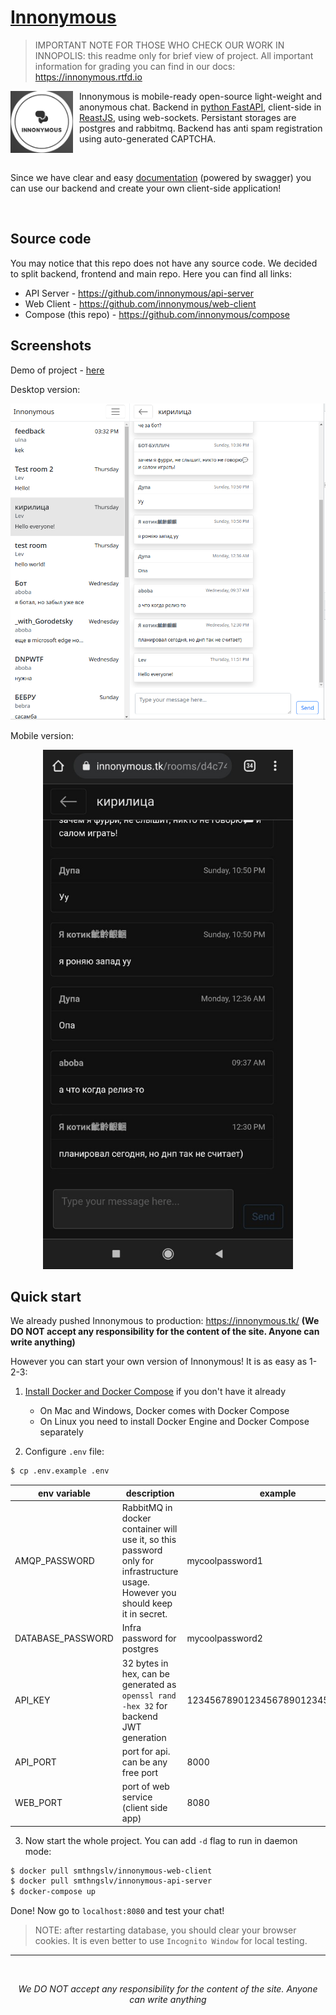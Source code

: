 # [Innonymous](https://innonymous.tk/)

> IMPORTANT NOTE FOR THOSE WHO CHECK OUR WORK IN INNOPOLIS: this readme only for brief view of project. All important information for grading you can find in our docs: https://innonymous.rtfd.io

<img src="docs/src/images/logo.png" align="left" width=100 style="margin: 0px 10px 0px 0px"> Innonymous is mobile-ready open-source light-weight and anonymous chat. Backend in [python FastAPI](https://fastapi.tiangolo.com/), client-side in [ReastJS](https://reactjs.org/), using web-sockets. Persistant storages are postgres and rabbitmq. Backend has anti spam registration using auto-generated CAPTCHA.

<br>

Since we have clear and easy [documentation](https://innonymous.tk/api/docs) (powered by swagger) you can use our backend and create your own client-side application! 

<br>

## Source code

You may notice that this repo does not have any source code. We decided to split backend, frontend and main repo. Here you can find all links:

+ API Server - https://github.com/innonymous/api-server
+ Web Client - https://github.com/innonymous/web-client
+ Compose (this repo) - https://github.com/innonymous/compose

## Screenshots

Demo of project - [here](https://www.loom.com/share/6995e1a95db54426879e03e139dd61d5)

Desktop version:
<p align="center">
<img src="docs/src/images/app_example1.png" width="800px" />
</p>

Mobile version:
<p align="center">
<img src="docs/src/images/app_example2.jpg" width="400px" />
</p>


## Quick start

We already pushed Innonymous to production: https://innonymous.tk/ **(We DO NOT accept any responsibility for the content of the site. Anyone can write anything)**



However you can start your own version of Innonymous! It is as easy as 1-2-3:

1. [Install Docker and Docker Compose](https://docs.docker.com/get-docker/) if you don't have it already
    * On Mac and Windows, Docker comes with Docker Compose
    * On Linux you need to install Docker Engine and Docker Compose separately

2. Configure `.env` file:
```sh
$ cp .env.example .env
```
|env variable|description|example|
|--|--|--|
|AMQP_PASSWORD| RabbitMQ in docker container will use it, so this password only for infrastructure usage. However you should keep it in secret. |mycoolpassword1|
|DATABASE_PASSWORD| Infra password for postgres |mycoolpassword2|
|API_KEY| 32 bytes in hex, can be generated as `openssl rand -hex 32` for backend JWT generation |12345678901234567890123456789012|
|API_PORT| port for api. can be any free port| 8000 |
|WEB_PORT| port of web service (client side app)| 8080|



3. Now start the whole project. You can add `-d` flag to run in daemon mode:

```sh
$ docker pull smthngslv/innonymous-web-client
$ docker pull smthngslv/innonymous-api-server
$ docker-compose up
```

Done! Now go to `localhost:8080` and test your chat!

> NOTE: after restarting database, you should clear your browser cookies. It is even better to use `Incognito Window` for local testing.

<hr>
<br>

<center> 

*We DO NOT accept any responsibility for the content of the site. Anyone can write anything* 

</center>

